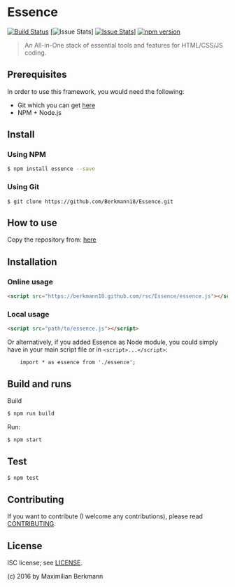 # Essence
[![Build Status](https://travis-ci.org/anvk/essence.svg?branch=master)](https://travis-ci.org/anvk/essence)
[![Issue Stats](http://issuestats.com/github/Berkmann18/Essence/badge/pr?style=flat)]
[![Issue Stats](http://issuestats.com/github/Berkmann18/Essence/badge/issue?style=flat)](http://issuestats.com/github/Berkmann18/Essence)]
[![npm version](https://badge.fury.io/js/%essence.svg)](https://badge.fury.io/js/essence)


> An All-in-One stack of essential tools and features for HTML/CSS/JS coding.

## Prerequisites

In order to use this framework, you would need the following:
- Git which you can get [here](https://git-scm.com/downloads)
- NPM + Node.js

## Install
### Using NPM
```bash
$ npm install essence --save
```

### Using Git
```
$ git clone https://github.com/Berkmann18/Essence.git
```

## How to use

Copy the repository from:
[here](https://github.com/Berkmann18/Essence)

## Installation

### Online usage
```html
<script src="https://berkmann18.github.com/rsc/Essence/essence.js"></script>
```

### Local usage
```html
<script src="path/to/essence.js"></script>
```
Or alternatively, if you added Essence as Node module, you could simply have in your main script file or in ``<script>...</script>``:
```ecmascript 6
    import * as essence from './essence';
```
## Build and runs
Build
```bash
$ npm run build
```

Run:
```bash
$ npm start
```

## Test
```bash
$ npm test
```

## Contributing
If you want to contribute (I welcome any contributions), please read  [CONTRIBUTING](wiki/CONTRIBUTING.md).

## License

ISC license; see [LICENSE](./LICENSE).

(c) 2016 by Maximilian Berkmann